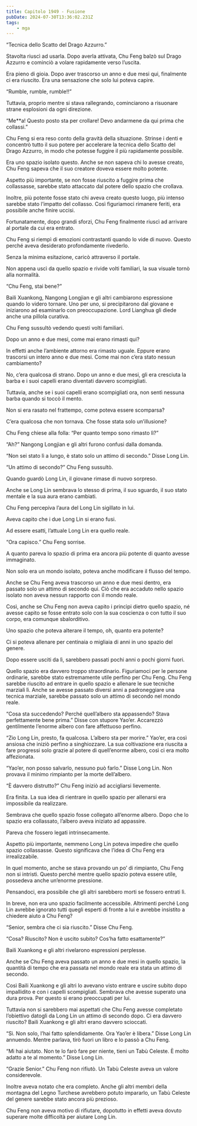 ```yaml
---
title: Capitolo 1949 - Fusione
pubDate: 2024-07-30T13:36:02.231Z
tags:
    - mga
---
```


“Tecnica dello Scatto del Drago Azzurro.”

Stavolta riuscì ad usarla. Dopo averla attivata, Chu Feng balzò sul Drago Azzurro e cominciò a volare rapidamente verso l’uscita.

Era pieno di gioia. Dopo aver trascorso un anno e due mesi qui, finalmente ci era riuscito. Era una sensazione che solo lui poteva capire.

“Rumble, rumble, rumble!!”

Tuttavia, proprio mentre si stava rallegrando, cominciarono a risuonare strane esplosioni da ogni direzione.

“Me**a! Questo posto sta per crollare! Devo andarmene da qui prima che collassi.”

Chu Feng si era reso conto della gravità della situazione. Strinse i denti e concentrò tutto il suo potere per accelerare la tecnica dello Scatto del Drago Azzurro, in modo che potesse fuggire il più rapidamente possibile.

Era uno spazio isolato questo. Anche se non sapeva chi lo avesse creato, Chu Feng sapeva che il suo creatore doveva essere molto potente.

Aspetto più importante, se non fosse riuscito a fuggire prima che collassasse, sarebbe stato attaccato dal potere dello spazio che crollava.

Inoltre, più potente fosse stato chi aveva creato questo luogo, più intenso sarebbe stato l’impatto del collasso. Così figuriamoci rimanere feriti, era possibile anche finire uccisi.

Fortunatamente, dopo grandi sforzi, Chu Feng finalmente riuscì ad arrivare al portale da cui era entrato.

Chu Feng si riempì di emozioni contrastanti quando lo vide di nuovo. Questo perché aveva desiderato profondamente rivederlo.

Senza la minima esitazione, caricò attraverso il portale.

Non appena uscì da quello spazio e rivide volti familiari, la sua visuale tornò alla normalità.

“Chu Feng, stai bene?”

Baili Xuankong, Nangong Longjian e gli altri cambiarono espressione quando lo videro tornare. Uno per uno, si precipitarono dal giovane e iniziarono ad esaminarlo con preoccupazione. Lord Lianghua gli diede anche una pillola curativa.

Chu Feng sussultò vedendo questi volti familiari.

Dopo un anno e due mesi, come mai erano rimasti qui?

In effetti anche l’ambiente attorno era rimasto uguale. Eppure erano trascorsi un intero anno e due mesi. Come mai non c’era stato nessun cambiamento?

No, c’era qualcosa di strano. Dopo un anno e due mesi, gli era cresciuta la barba e i suoi capelli erano diventati davvero scompigliati.

Tuttavia, anche se i suoi capelli erano scompigliati ora, non sentì nessuna barba quando si toccò il mento.

Non si era rasato nel frattempo, come poteva essere scomparsa?

C’era qualcosa che non tornava. Che fosse stata solo un’illusione?

Chu Feng chiese alla folla: “Per quanto tempo sono rimasto lì?”

“Ah?” Nangong Longjian e gli altri furono confusi dalla domanda.

“Non sei stato lì a lungo, è stato solo un attimo di secondo.” Disse Long Lin.

“Un attimo di secondo?” Chu Feng sussultò.

Quando guardò Long Lin, il giovane rimase di nuovo sorpreso.

Anche se Long Lin sembrava lo stesso di prima, il suo sguardo, il suo stato mentale e la sua aura erano cambiati.

Chu Feng percepiva l’aura del Long Lin sigillato in lui.

Aveva capito che i due Long Lin si erano fusi.

Ad essere esatti, l’attuale Long Lin era quello reale.

“Ora capisco.” Chu Feng sorrise.

A quanto pareva lo spazio di prima era ancora più potente di quanto avesse immaginato.

Non solo era un mondo isolato, poteva anche modificare il flusso del tempo.

Anche se Chu Feng aveva trascorso un anno e due mesi dentro, era passato solo un attimo di secondo qui. Ciò che era accaduto nello spazio isolato non aveva nessun rapporto con il mondo reale.

Così, anche se Chu Feng non aveva capito i princìpi dietro quello spazio, né avesse capito se fosse entrato solo con la sua coscienza o con tutto il suo corpo, era comunque sbalorditivo.

Uno spazio che poteva alterare il tempo, oh, quanto era potente?

Ci si poteva allenare per centinaia o migliaia di anni in uno spazio del genere.

Dopo essere usciti da lì, sarebbero passati pochi anni o pochi giorni fuori.

Quello spazio era davvero troppo straordinario. Figuriamoci per le persone ordinarie, sarebbe stato estremamente utile perfino per Chu Feng. Chu Feng sarebbe riuscito ad entrare in quello spazio e allenare le sue tecniche marziali lì. Anche se avesse passato diversi anni a padroneggiare una tecnica marziale, sarebbe passato solo un attimo di secondo nel mondo reale.

“Cosa sta succedendo? Perché quell’albero sta appassendo? Stava perfettamente bene prima.” Disse con stupore Yao’er. Accarezzò gentilmente l’enorme albero con fare affettuoso perfino.

“Zio Long Lin, presto, fa qualcosa. L’albero sta per morire.” Yao’er, era così ansiosa che iniziò perfino a singhiozzare. La sua coltivazione era riuscita a fare progressi solo grazie al potere di quell’enorme albero, così ci era molto affezionata.

“Yao’er, non posso salvarlo, nessuno può farlo.” Disse Long Lin. Non provava il minimo rimpianto per la morte dell’albero.

“È davvero distrutto?” Chu Feng iniziò ad accigliarsi lievemente.

Era finita. La sua idea di rientrare in quello spazio per allenarsi era impossibile da realizzare.

Sembrava che quello spazio fosse collegato all’enorme albero. Dopo che lo spazio era collassato, l’albero aveva iniziato ad appassire.

Pareva che fossero legati intrinsecamente.

Aspetto più importante, nemmeno Long Lin poteva impedire che quello spazio collassasse. Questo significava che l’idea di Chu Feng era irrealizzabile.

In quel momento, anche se stava provando un po’ di rimpianto, Chu Feng non si intristì. Questo perché mentre quello spazio poteva essere utile, possedeva anche un’enorme pressione.

Pensandoci, era possibile che gli altri sarebbero morti se fossero entrati lì.

In breve, non era uno spazio facilmente accessibile. Altrimenti perché Long Lin avrebbe ignorato tutti quegli esperti di fronte a lui e avrebbe insistito a chiedere aiuto a Chu Feng?

“Senior, sembra che ci sia riuscito.” Disse Chu Feng.

“Cosa? Riuscito? Non è uscito subito? Cos’ha fatto esattamente?”

Baili Xuankong e gli altri rivelarono espressioni perplesse.

Anche se Chu Feng aveva passato un anno e due mesi in quello spazio, la quantità di tempo che era passata nel mondo reale era stata un attimo di secondo.

Così Baili Xuankong e gli altri lo avevano visto entrare e uscire subito dopo impallidito e con i capelli scompigliati. Sembrava che avesse superato una dura prova. Per questo si erano preoccupati per lui.

Tuttavia non si sarebbero mai aspettati che Chu Feng avesse completato l’obiettivo datogli da Long Lin un attimo di secondo dopo. Ci era davvero riuscito? Baili Xuankong e gli altri erano davvero scioccati.

“Sì. Non solo, l’hai fatto splendidamente. Ora Yao’er è libera.” Disse Long Lin annuendo. Mentre parlava, tirò fuori un libro e lo passò a Chu Feng.

“Mi hai aiutato. Non te lo farò fare per niente, tieni un Tabù Celeste. È molto adatto a te al momento.” Disse Long Lin.

“Grazie Senior.” Chu Feng non rifiutò. Un Tabù Celeste aveva un valore considerevole.

Inoltre aveva notato che era completo. Anche gli altri membri della montagna del Legno Turchese avrebbero potuto impararlo, un Tabù Celeste del genere sarebbe stato ancora più prezioso.

Chu Feng non aveva motivo di rifiutare, dopotutto in effetti aveva dovuto superare molte difficoltà per aiutare Long Lin.


